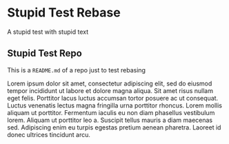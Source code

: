 # Stupid Test Rebase
A stupid test
with stupid text

## Stupid Test Repo
This is a `README.md` of a repo just to test rebasing

Lorem ipsum dolor sit amet, consectetur adipiscing elit, sed do eiusmod tempor incididunt ut labore et dolore magna aliqua.
Sit amet risus nullam eget felis.
Porttitor lacus luctus accumsan tortor posuere ac ut consequat.
Luctus venenatis lectus magna fringilla urna porttitor rhoncus.
Lorem mollis aliquam ut porttitor.
Fermentum iaculis eu non diam phasellus vestibulum lorem.
Aliquam ut porttitor leo a.
Suscipit tellus mauris a diam maecenas sed.
Adipiscing enim eu turpis egestas pretium aenean pharetra.
Laoreet id donec ultrices tincidunt arcu.

